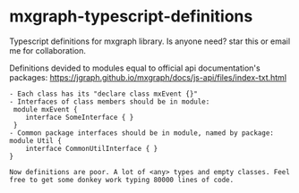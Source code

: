 # mxgraph-typescript-definitions

Typescript definitions for mxgraph library. Is anyone need? star this or email me for collaboration.

Definitions devided to modules equal to official api documentation's packages:
    https://jgraph.github.io/mxgraph/docs/js-api/files/index-txt.html

    - Each class has its "declare class mxEvent {}"
    - Interfaces of class members should be in module: 
     module mxEvent {
        interface SomeInterface { }
     }
    - Common package interfaces should be in module, named by package:
    module Util {
        interface CommonUtilInterface { }
    }

    Now definitions are poor. A lot of <any> types and empty classes. Feel free to get some donkey work typing 80000 lines of code.

